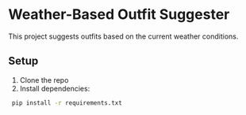# Weather-Based Outfit Suggester

This project suggests outfits based on the current weather conditions.

## Setup
1. Clone the repo
2. Install dependencies:
```bash
 pip install -r requirements.txt